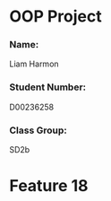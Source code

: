 # OOP Project
### Name:
Liam Harmon
### Student Number:
D00236258
### Class Group:
SD2b

# Feature 18
